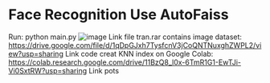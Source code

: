 # Face Recognition Use AutoFaiss
 Run: python main.py
 ![image](https://user-images.githubusercontent.com/55609951/147119697-7e0c33da-8ecb-4d8c-872b-8362676e6011.png)
Link file tran.rar contains image dataset: https://drive.google.com/file/d/1qDpGJxh7TysfcnV3jCoQNTNuxghZWPL2/view?usp=sharing
Link code creat KNN index on Google Colab: https://colab.research.google.com/drive/11BzQ8_l0x-6TmR1G1-EwTJi-Vi0SxtRW?usp=sharing
Link pots

